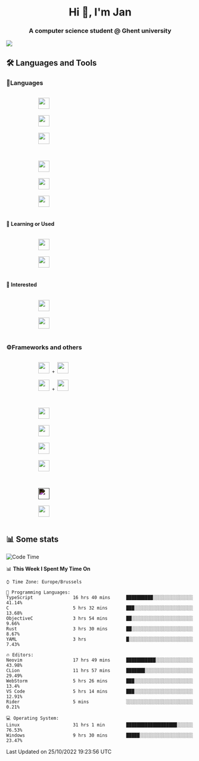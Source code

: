 <h1 align="center">Hi 👋, I'm Jan</h1>
<h3 align="center">A computer science student @ Ghent university</h3>

![](https://komarev.com/ghpvc/?username=NuttyShrimp&style=flat)

<h2>🛠️ Languages and Tools</h2>
<h3>💬Languages</h3>
<div>
    <p>
        <code>
            <img width='30px' src="https://cdn.jsdelivr.net/gh/devicons/devicon/icons/html5/html5-plain.svg">
        </code>
        <code>
            <img width='30px' src="https://cdn.jsdelivr.net/gh/devicons/devicon/icons/sass/sass-original.svg">
        </code>
        <code>
            <img width='30px' src="https://cdn.jsdelivr.net/gh/devicons/devicon/icons/javascript/javascript-plain.svg">
        </code>
    </p>
    <p>
        <code>
            <img width='30px' src="https://cdn.jsdelivr.net/gh/devicons/devicon/icons/typescript/typescript-plain.svg">
        </code>
        <code>
            <img width='30px' src="https://cdn.jsdelivr.net/gh/devicons/devicon/icons/lua/lua-plain-wordmark.svg">
        </code>
        <code>
            <img width='30px' src="https://cdn.jsdelivr.net/gh/devicons/devicon/icons/python/python-original.svg">
        </code>
    </p>
    <h4>🏫 Learning or Used</h4>
    <p>
        <code>
            <img width='30px' src="https://cdn.jsdelivr.net/gh/devicons/devicon/icons/go/go-original-wordmark.svg">
        </code>
        <code>
            <img width='30px' src="https://cdn.jsdelivr.net/gh/devicons/devicon/icons/java/java-original.svg">
        </code>
    </p>
    <h4>💭 Interested</h4>
    <p>
        <code>
            <img width='30px' src="https://cdn.jsdelivr.net/gh/devicons/devicon/icons/csharp/csharp-original.svg">
        </code>
        <code>
            <img width='30px' src="https://cdn.jsdelivr.net/gh/devicons/devicon/icons/rust/rust-plain.svg">
        </code>
    </p>
</div>
<h3>⚙️Frameworks and others</h3>
<div>
    <p>
        <code>
            <img width='30px' src="https://cdn.jsdelivr.net/gh/devicons/devicon/icons/react/react-original.svg"> + <img width='30px' src="https://cdn.jsdelivr.net/gh/devicons/devicon/icons/typescript/typescript-plain.svg">
        </code>
        <code>
            <img width='30px' src="https://cdn.jsdelivr.net/gh/devicons/devicon/icons/vuejs/vuejs-original.svg"> + <img width='30px' src="https://cdn.jsdelivr.net/gh/devicons/devicon/icons/typescript/typescript-plain.svg">
        </code>
    </p>
    <p>
        <code>
            <img width='30px' src="https://cdn.jsdelivr.net/gh/devicons/devicon/icons/nodejs/nodejs-plain.svg">
        </code>
        <code>
            <img width='30px' src="https://cdn.jsdelivr.net/gh/devicons/devicon/icons/mysql/mysql-original.svg">
        </code>
        <code>
            <img width='30px' src="https://cdn.jsdelivr.net/gh/devicons/devicon/icons/postgresql/postgresql-original.svg">
        </code>
        <code>
            <img width='30px' src="https://cdn.jsdelivr.net/gh/devicons/devicon/icons/docker/docker-original.svg">
        </code>
    </p>
        <code>
            <img width='30px' style='filter:invert(1)' src="https://simpleicons.org/icons/intellijidea.svg">
        </code>
        <code>
            <img width='30px' src="https://cdn.jsdelivr.net/gh/devicons/devicon/icons/vscode/vscode-original.svg">
        </code>
    <p>
</div>

<h2>📊 Some stats</h2>

<!--START_SECTION:waka-->
![Code Time](http://img.shields.io/badge/Code%20Time-1%2C930%20hrs%2012%20mins-blue)

📊 **This Week I Spent My Time On** 

```text
⌚︎ Time Zone: Europe/Brussels

💬 Programming Languages: 
TypeScript               16 hrs 40 mins      ██████████░░░░░░░░░░░░░░░   41.14% 
C                        5 hrs 32 mins       ███░░░░░░░░░░░░░░░░░░░░░░   13.68% 
ObjectiveC               3 hrs 54 mins       ██░░░░░░░░░░░░░░░░░░░░░░░   9.66% 
Rust                     3 hrs 30 mins       ██░░░░░░░░░░░░░░░░░░░░░░░   8.67% 
YAML                     3 hrs               █░░░░░░░░░░░░░░░░░░░░░░░░   7.43%

🔥 Editors: 
Neovim                   17 hrs 49 mins      ███████████░░░░░░░░░░░░░░   43.98% 
CLion                    11 hrs 57 mins      ███████░░░░░░░░░░░░░░░░░░   29.49% 
WebStorm                 5 hrs 26 mins       ███░░░░░░░░░░░░░░░░░░░░░░   13.4% 
VS Code                  5 hrs 14 mins       ███░░░░░░░░░░░░░░░░░░░░░░   12.91% 
Rider                    5 mins              ░░░░░░░░░░░░░░░░░░░░░░░░░   0.21%

💻 Operating System: 
Linux                    31 hrs 1 min        ███████████████████░░░░░░   76.53% 
Windows                  9 hrs 30 mins       █████░░░░░░░░░░░░░░░░░░░░   23.47%

```


 Last Updated on 25/10/2022 19:23:56 UTC
<!--END_SECTION:waka-->